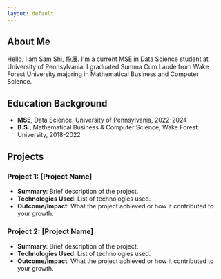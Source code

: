 ```yaml
---
layout: default
---
```


## About Me 
Hello, I am Sam Shi, 施展. I'm a current MSE in Data Science student at University of Pennsylvania. I graduated Summa Cum Laude from Wake Forest University majoring in Mathematical Business and Computer Science. 

## Education Background

- **MSE**, Data Science, University of Pennsylvania, 2022-2024
- **B.S.**, Mathematical Business & Computer Science, Wake Forest University, 2018-2022

## Projects

### Project 1: [Project Name]
- **Summary**: Brief description of the project.
- **Technologies Used**: List of technologies used.
- **Outcome/Impact**: What the project achieved or how it contributed to your growth.

### Project 2: [Project Name]
- **Summary**: Brief description of the project.
- **Technologies Used**: List of technologies used.
- **Outcome/Impact**: What the project achieved or how it contributed to your growth.

